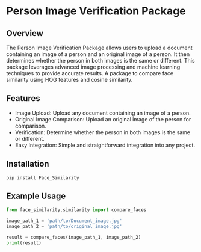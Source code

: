 # Person Image Verification Package

## Overview
The Person Image Verification Package allows users to upload a document containing an image of a person and an original image of a person. It then determines whether the person in both images is the same or different. This package leverages advanced image processing and machine learning techniques to provide accurate results.
A package to compare face similarity using HOG features and cosine similarity.

## Features
- Image Upload: Upload any document containing an image of a person.
- Original Image Comparison: Upload an original image of the person for comparison.
- Verification: Determine whether the person in both images is the same or different.
- Easy Integration: Simple and straightforward integration into any project.

## Installation
`pip install Face_Similarity`

## Example Usage
```python
from face_similarity.similarity import compare_faces

image_path_1 = 'path/to/Document_image.jpg'
image_path_2 = 'path/to/original_image.jpg'

result = compare_faces(image_path_1, image_path_2)
print(result)

